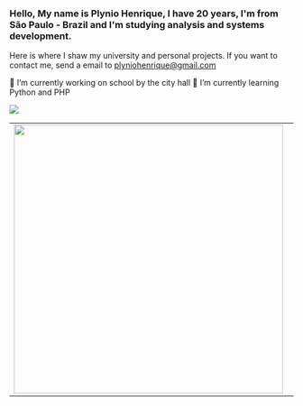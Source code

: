 ### Hello, My name is Plynio Henrique, I have 20 years, I'm from São Paulo - Brazil and I'm studying analysis and systems development. 
Here is where I shaw my university and personal projects.
If you want to contact me, send a email to plyniohenrique@gmail.com

 🔭 I’m currently working on school by the city hall 
 🌱 I’m currently learning Python and PHP
 
 ![](https://komarev.com/ghpvc/?username=PlynioH)
 
 <table>
  <tr>
      <td><img width="477px" align="left" src="https://github-readme-stats.vercel.app/api?username=PlynioH&show_icons=true&theme=default" /></td>
      <td><img width="400px" align="left" src="https://github-readme-stats.vercel.app/api/top-langs/?username=PlynioH&layout=compact&show_icons=true&theme=default" /></td>
  </tr>   
</table>

<!--
**PlynioH/PlynioH** is a ✨ _special_ ✨ repository because its `README.md` (this file) appears on your GitHub profile.

Here are some ideas to get you started:

- 🔭 I’m currently working on ...
- 🌱 I’m currently learning Java and SQL
- 👯 I’m looking to collaborate on ...
- 🤔 I’m looking for help with ...
- 💬 Ask me about ...
- 📫 How to reach me: ...
- 😄 Pronouns: ...
- ⚡ Fun fact: ...
-->
